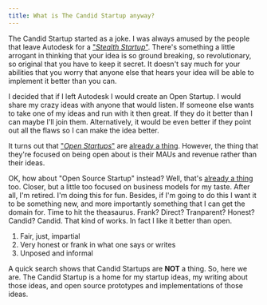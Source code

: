 ```yaml
---
title: What is The Candid Startup anyway?
---
```


The Candid Startup started as a joke. I was always amused by the people that leave Autodesk for a ["*Stealth Startup*"](https://en.wikipedia.org/wiki/Stealth_startup). There's something a little arrogant in thinking that your idea is so ground breaking, so revolutionary, so original that you have to keep it secret. It doesn't say much for your abilities that you worry that anyone else that hears your idea will be able to implement it better than you can. 

I decided that if I left Autodesk I would create an Open Startup. I would share my crazy ideas with anyone that would listen. If someone else wants to take one of my ideas and run with it then great. If they do it better than I can maybe I'll join them. Alternatively, it would be even better if they point out all the flaws so I can make the idea better.

It turns out that ["*Open Startups*"](https://openstartup.tm/) are [already a thing](https://hackernoon.com/what-does-it-mean-to-be-an-open-startup-f4446984189). However, the thing that they're focused on being open about is their MAUs and revenue rather than their ideas.

OK, how about "Open Source Startup" instead? Well, that's [already a thing](https://www.jumpstartmag.com/what-are-open-source-startups-and-how-do-they-work) too. Closer, but a little too focused on business models for my taste. After all, I'm retired. I'm doing this for fun. Besides, if I'm going to do this I want it to be something new, and more importantly something that I can get the domain for. Time to hit the theasaurus. Frank? Direct? Tranparent? Honest? Candid? Candid. That kind of works. In fact I like it better than open. 
1. Fair, just, impartial
2. Very honest or frank in what one says or writes
3. Unposed and informal

A quick search shows that Candid Startups are **NOT** a thing. So, here we are. The Candid Startup is a home for my startup ideas, my writing about those ideas, and open source prototypes and implementations of those ideas. 
